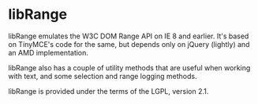 libRange
========

libRange emulates the W3C DOM Range API on IE 8 and earlier.  It's based on TinyMCE's code for the same, but depends only on jQuery (lightly) and an AMD implementation.

libRange also has a couple of utility methods that are useful when working with text, and some selection and range logging methods.

libRange is provided under the terms of the LGPL, version 2.1.
